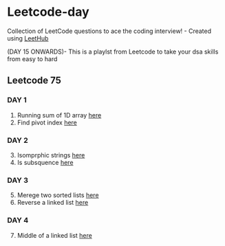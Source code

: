 # Leetcode-day
Collection of LeetCode questions to ace the coding interview! - Created using [LeetHub](https://github.com/QasimWani/LeetHub)


(DAY 15 ONWARDS)- This is a playlst from Leetcode to take your dsa skills from easy to hard
## Leetcode 75

### DAY 1
1. Running sum of 1D array [here](https://github.com/yashk1/Leetcode-a-day/tree/main/Day%2015%20-%201480-running-sum-of-1d-array)
2. Find pivot index [here](https://github.com/yashk1/Leetcode-a-day/tree/main/Day%2015%20-%20724-find-pivot-index)
### DAY 2
3. Isomprphic strings [here](https://github.com/yashk1/Leetcode-a-day/tree/main/Day%2016%20-%20205-isomorphic-strings)
4. Is subsquence [here](https://github.com/yashk1/Leetcode-a-day/tree/main/Day%2016%20-%20392-is-subsequence)
### DAY 3
5. Merege two sorted lists [here](https://github.com/yashk1/Leetcode-a-day/tree/main/Leetcode75%20(day%2015%20forward)/Problems/21-merge-two-sorted-lists)
6. Reverse a linked list [here](https://github.com/yashk1/Leetcode-a-day/tree/main/Day%2018%20-%20876-middle-of-the-linked-list)
### DAY 4
7. Middle of a linked list [here]()
